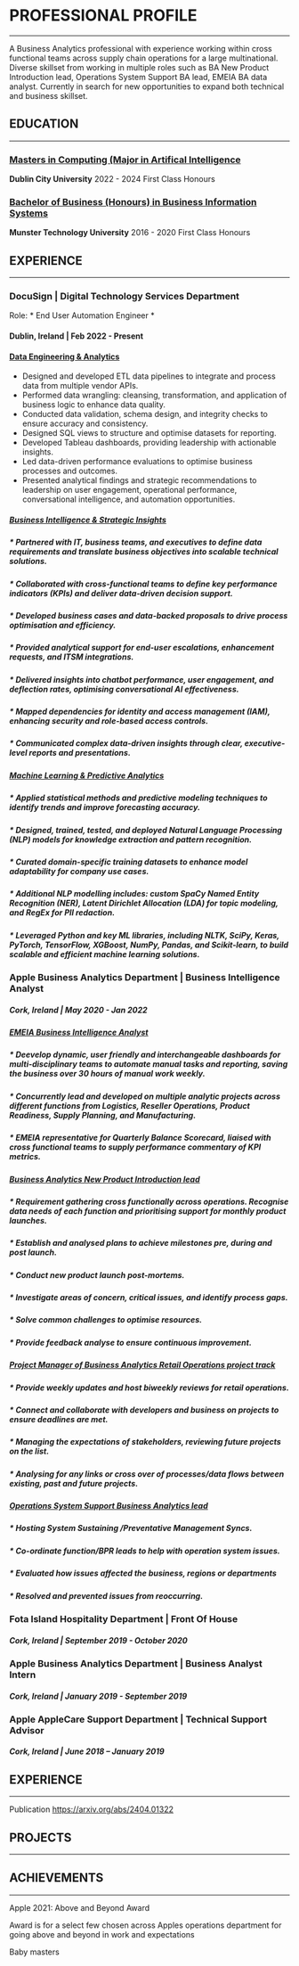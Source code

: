 # PROFESSIONAL PROFILE
______________________________________

A Business Analytics professional with experience working within cross functional teams across supply chain operations for a large multinational. Diverse skillset from working in multiple roles such as BA New Product Introduction lead, Operations System Support BA lead, EMEIA BA data analyst. Currently in search for new opportunities to expand both technical and business skillset.

## EDUCATION
_____________________

### <ins> Masters in Computing (Major in Artifical Intelligence</ins>
**Dublin City University**
  2022 - 2024   First Class Honours  

### <ins> Bachelor of Business (Honours) in Business Information Systems </ins>
**Munster Technology University**
  2016 - 2020   First Class Honours      
 

## EXPERIENCE
__________________ 

### DocuSign  |  Digital Technology Services Department 
Role: * End User Automation Engineer *                 
#### Dublin, Ireland | Feb 2022 - Present

#### <ins>Data Engineering & Analytics</ins>
* Designed and developed ETL data pipelines to integrate and process data from multiple vendor APIs.
* Performed data wrangling: cleansing, transformation, and application of business logic to enhance data quality.
* Conducted data validation, schema design, and integrity checks to ensure accuracy and consistency.
* Designed SQL views to structure and optimise datasets for reporting.
* Developed Tableau dashboards, providing leadership with actionable insights.
* Led data-driven performance evaluations to optimise business processes and outcomes.
* Presented analytical findings and strategic recommendations to leadership on user engagement, operational performance, conversational intelligence, and automation opportunities.
 
##### <ins>Business Intelligence & Strategic Insights</ins>

##### * Partnered with IT, business teams, and executives to define data requirements and translate business objectives into scalable technical solutions.
##### * Collaborated with cross-functional teams to define key performance indicators (KPIs) and deliver data-driven decision support.
##### * Developed business cases and data-backed proposals to drive process optimisation and efficiency.
##### * Provided analytical support for end-user escalations, enhancement requests, and ITSM integrations.
##### * Delivered insights into chatbot performance, user engagement, and deflection rates, optimising conversational AI effectiveness.
##### * Mapped dependencies for identity and access management (IAM), enhancing security and role-based access controls.
##### * Communicated complex data-driven insights through clear, executive-level reports and presentations. 

##### <ins>Machine Learning & Predictive Analytics</ins>

##### * Applied statistical methods and predictive modeling techniques to identify trends and improve forecasting accuracy.
##### * Designed, trained, tested, and deployed Natural Language Processing (NLP) models for knowledge extraction and pattern recognition.
##### * Curated domain-specific training datasets to enhance model adaptability for company use cases.
##### * Additional NLP modelling includes: custom SpaCy Named Entity Recognition (NER), Latent Dirichlet Allocation (LDA) for topic modeling, and RegEx for PII redaction.
##### * Leveraged Python and key ML libraries, including NLTK, SciPy, Keras, PyTorch, TensorFlow, XGBoost, NumPy, Pandas, and Scikit-learn, to build scalable and efficient machine learning solutions.

### Apple Business Analytics Department | Business Intelligence Analyst
##### Cork, Ireland | May 2020 - Jan 2022

##### <ins>EMEIA Business Intelligence Analyst</ins>

##### * Deevelop dynamic, user friendly and interchangeable dashboards for multi-disciplinary teams to automate manual tasks and reporting, saving the business over 30 hours of manual work weekly.
##### * Concurrently lead and developed on multiple analytic projects across different functions from Logistics, Reseller Operations, Product Readiness, Supply Planning, and Manufacturing. 
##### * EMEIA representative for Quarterly Balance Scorecard, liaised with cross functional teams to supply performance commentary of KPI metrics.
##### <ins>Business Analytics New Product Introduction lead</ins>
##### * Requirement gathering cross functionally across operations. Recognise data needs of each function and prioritising support for monthly product launches.
##### * Establish and analysed plans to achieve milestones pre, during and post launch.
##### * Conduct new product launch post-mortems. 
   ##### * Investigate areas of concern, critical issues, and identify process gaps. 
   ##### * Solve common challenges to optimise resources.
   ##### * Provide feedback analyse to ensure continuous improvement. 
##### <ins>Project Manager of Business Analytics Retail Operations project track</ins>
##### * Provide weekly updates and host biweekly reviews for retail operations.
   #####  * Connect and collaborate with developers and business on projects to ensure deadlines are met.
   ##### * Managing the expectations of stakeholders, reviewing future projects on the list.
   ##### * Analysing for any links or cross over of processes/data flows between existing, past and future projects.    

##### <ins>Operations System Support Business Analytics lead</ins>

##### * Hosting System Sustaining /Preventative Management Syncs.
##### * Co-ordinate function/BPR leads to help with operation system issues.
##### * Evaluated how issues affected the business, regions or departments
##### * Resolved and prevented issues from reoccurring.

### Fota Island  Hospitality Department | Front Of House                    
##### Cork, Ireland |  September 2019 - October 2020

### Apple  Business Analytics Department | Business Analyst Intern            
##### Cork, Ireland | January 2019 - September 2019

### Apple  AppleCare Support Department | Technical Support Advisor    
##### Cork, Ireland |  June 2018 – January 2019


## EXPERIENCE
__________________ 
Publication
https://arxiv.org/abs/2404.01322


## PROJECTS
__________________ 




## ACHIEVEMENTS
____________________

Apple 2021:
Above and Beyond Award

Award is for a select few chosen across Apples operations department for going above and beyond in work and expectations

Baby masters


